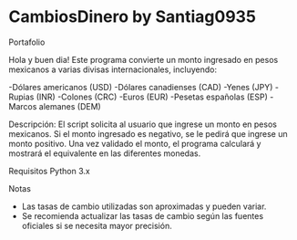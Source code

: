 # CambiosDinero by Santiag0935
Portafolio

Hola y buen dia!
Este programa convierte un monto ingresado en pesos mexicanos a varias divisas internacionales, incluyendo:

-Dólares americanos (USD)
-Dólares canadienses (CAD)
-Yenes (JPY)
-Rupias (INR)
-Colones (CRC)
-Euros (EUR)
-Pesetas españolas (ESP)
-Marcos alemanes (DEM)

Descripción:
El script solicita al usuario que ingrese un monto en pesos mexicanos. Si el monto ingresado es negativo, se le pedirá que ingrese un monto positivo. Una vez validado el monto, el programa calculará y mostrará el equivalente en las diferentes monedas.

Requisitos
Python 3.x

Notas
- Las tasas de cambio utilizadas son aproximadas y pueden variar.
- Se recomienda actualizar las tasas de cambio según las fuentes oficiales si se necesita mayor precisión.

